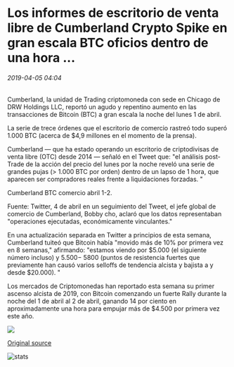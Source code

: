 # Los informes de escritorio de venta libre de Cumberland Crypto Spike en gran escala BTC oficios dentro de una hora ...

###### 2019-04-05 04:04

Cumberland, la unidad de Trading criptomoneda con sede en Chicago de DRW Holdings LLC, reportó un agudo y repentino aumento en las transacciones de Bitcoin (BTC) a gran escala la noche del lunes 1 de abril.

La serie de trece órdenes que el escritorio de comercio rastreó todo superó 1.000 BTC (acerca de $4,9 millones en el momento de la prensa).

Cumberland — que ha estado operando un escritorio de criptodivisas de venta libre (OTC) desde 2014 — señaló en el Tweet que: "el análisis post-Trade de la acción del precio del lunes por la noche reveló una serie de grandes pujas (> 1.000 BTC por orden) dentro de un lapso de 1 hora, que aparecen ser compradores reales frente a liquidaciones forzadas. "

Cumberland BTC comercio abril 1-2.

Fuente: Twitter, 4 de abril en un seguimiento del Tweet, el jefe global de comercio de Cumberland, Bobby cho, aclaró que los datos representaban "operaciones ejecutadas, económicamente vinculantes."

En una actualización separada en Twitter a principios de esta semana, Cumberland tuiteó que Bitcoin había "movido más de 10% por primera vez en 8 semanas," afirmando: "estamos viendo por $5.000 (el siguiente número incluso) y $5.500-$ 5800 (puntos de resistencia fuertes que previamente han causó varios selloffs de tendencia alcista y bajista a y desde $20.000). "

Los mercados de Criptomonedas han reportado esta semana su primer ascenso alcista de 2019, con Bitcoin comenzando un fuerte Rally durante la noche del 1 de abril al 2 de abril, ganando 14 por ciento en aproximadamente una hora para empujar más de $4.500 por primera vez este año.

![](https://s3.cointelegraph.com/storage/uploads/view/417bf875dc08ca7674e636ebbfaa9f3c.png)

[Original source](https://cointelegraph.com/news/cumberland-crypto-otc-desk-reports-spike-in-large-scale-btc-trades-within-one-hour)

![stats](https://c.statcounter.com/11760860/0/a89fa40b/1/ "stats")